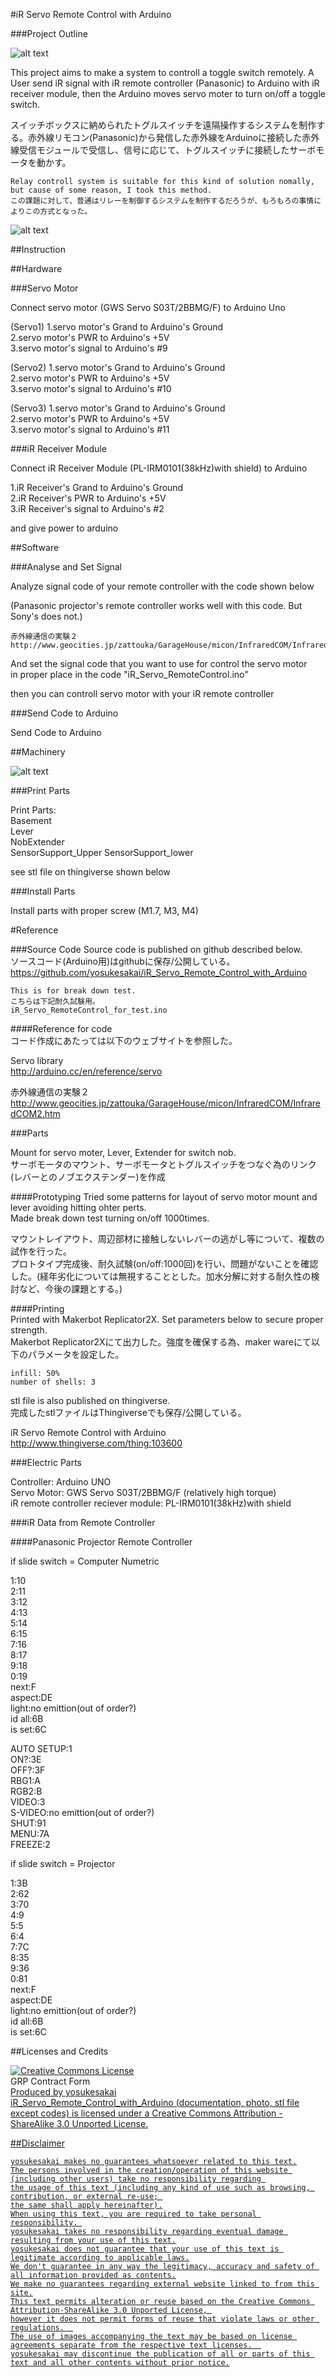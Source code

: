 #iR Servo Remote Control with Arduino

###Project Outline

![alt text](https://github.com/yosukesakai/iR_Servo_Remote_Control_with_Arduino/blob/master/MachineryParts_stl/photo/DSCN7024.JPG?raw=true)


This project aims to make a system to controll a toggle switch remotely. A User send iR signal with iR remote controller (Panasonic) to Arduino with iR receiver module, then the Arduino moves servo moter to turn on/off a toggle switch. 

スイッチボックスに納められたトグルスイッチを遠隔操作するシステムを制作する。赤外線リモコン(Panasonic)から発信した赤外線をArduinoに接続した赤外線受信モジュールで受信し、信号に応じて、トグルスイッチに接続したサーボモータを動かす。

```
Relay controll system is suitable for this kind of solution nomally, 
but cause of some reason, I took this method.
この課題に対して、普通はリレーを制御するシステムを制作するだろうが、もろもろの事情によりこの方式となった。
```
![alt text](https://github.com/yosukesakai/iR_Servo_Remote_Control_with_Arduino/blob/master/MachineryParts_stl/photo/DSCN7011.JPG?raw=true)



##Instruction

##Hardware

###Servo Motor

Connect servo motor (GWS Servo S03T/2BBMG/F) to Arduino Uno  

(Servo1)
1.servo motor's Grand to Arduino's Ground  
2.servo motor's PWR to Arduino's +5V  
3.servo motor's signal to Arduino's #9

(Servo2)
1.servo motor's Grand to Arduino's Ground  
2.servo motor's PWR to Arduino's +5V  
3.servo motor's signal to Arduino's #10

(Servo3)
1.servo motor's Grand to Arduino's Ground  
2.servo motor's PWR to Arduino's +5V  
3.servo motor's signal to Arduino's #11


###iR Receiver Module

Connect iR Receiver Module (PL-IRM0101(38kHz)with shield) to Arduino  

1.iR Receiver's Grand to Arduino's Ground  
2.iR Receiver's PWR to Arduino's +5V  
3.iR Receiver's signal to Arduino's #2  

and give power to arduino


##Software

###Analyse and Set Signal

Analyze signal code of your remote controller
with the code shown below  

(Panasonic projector's remote controller works well with this code. But Sony's does not.)  

```
赤外線通信の実験２  
http://www.geocities.jp/zattouka/GarageHouse/micon/InfraredCOM/InfraredCOM2.htm
```

And set the signal code that you want to use for control the servo motor  
in proper place in the code "iR_Servo_RemoteControl.ino"

then you can controll servo motor with your iR remote controller  


###Send Code to Arduino

  
Send Code to Arduino  
  



##Machinery

![alt text](https://github.com/yosukesakai/iR_Servo_Remote_Control_with_Arduino/blob/master/MachineryParts_stl/photo/DSCN7016.JPG?raw=true)


###Print Parts

Print Parts:  
Basement  
Lever  
NobExtender  
SensorSupport_Upper
SensorSupport_lower
  
see stl file on thingiverse shown below  
  
   
  
###Install Parts
  
Install parts with proper screw (M1.7, M3, M4)  
  
  
    
      
#Reference


###Source Code
Source code is published on github described below.  
ソースコード(Arduino用)はgithubに保存/公開している。  
https://github.com/yosukesakai/iR_Servo_Remote_Control_with_Arduino  

```
This is for break down test.
こちらは下記耐久試験用。
iR_Servo_RemoteControl_for_test.ino
```  

####Reference for code  
コード作成にあたっては以下のウェブサイトを参照した。  
  
Servo library  
http://arduino.cc/en/reference/servo

赤外線通信の実験２  
http://www.geocities.jp/zattouka/GarageHouse/micon/InfraredCOM/InfraredCOM2.htm



###Parts

Mount for servo moter, Lever, Extender for switch nob.  
サーボモータのマウント、サーボモータとトグルスイッチをつなぐ為のリンク(レバーとのノブエクステンダー)を作成

####Prototyping
Tried some patterns for layout of servo motor mount and lever avoiding hitting ohter perts.  
Made break down test turning on/off 1000times.  

マウントレイアウト、周辺部材に接触しないレバーの逃がし等について、複数の試作を行った。  
プロトタイプ完成後、耐久試験(on/off:1000回)を行い、問題がないことを確認した。(経年劣化については無視することとした。加水分解に対する耐久性の検討など、今後の課題とする。)  


####Printing  
Printed with Makerbot Replicator2X. Set parameters below to secure proper strength.  
Makerbot Replicator2Xにて出力した。強度を確保する為、maker wareにて以下のパラメータを設定した。  
  
```
infill: 50%  
number of shells: 3  
```

stl file is also published on thingiverse.  
完成したstlファイルはThingiverseでも保存/公開している。
  
iR Servo Remote Control with Arduino    
http://www.thingiverse.com/thing:103600



###Electric Parts

Controller: Arduino UNO  
Servo Motor: GWS Servo S03T/2BBMG/F (relatively high torque)   
iR remote controller reciever module: PL-IRM0101(38kHz)with shield  
  
  
###iR Data from Remote Controller

####Panasonic Projector Remote Controller

if slide switch = Computer Numetric  
  
1:10  
2:11  
3:12  
4:13  
5:14  
6:15  
7:16  
8:17  
9:18  
0:19  
next:F  
aspect:DE  
light:no emittion(out of order?)  
id all:6B  
is set:6C  
  
AUTO SETUP:1  
ON?:3E  
OFF?:3F  
RBG1:A  
RGB2:B  
VIDEO:3  
S-VIDEO:no emittion(out of order?)  
SHUT:91  
MENU:7A  
FREEZE:2  
  
  
if slide switch = Projector  

1:3B  
2:62  
3:70  
4:9  
5:5  
6:4  
7:7C  
8:35  
9:36  
0:81  
next:F  
aspect:DE  
light:no emittion(out of order?)  
id all:6B  
is set:6C  
  
  
  


  
##Licenses and Credits  

<a rel="license" href="http://creativecommons.org/licenses/by-sa/3.0/"><img alt="Creative Commons License" style="border-width:0" src="http://i.creativecommons.org/l/by-sa/3.0/88x31.png" /></a><br /> 
<span xmlns:dct="http://purl.org/dc/terms/" href="http://purl.org/dc/dcmitype/Text" property="dct:title" rel="dct:type">GRP Contract Form</span><a xmlns:cc="http://creativecommons.org/ns#" href="http://interlab.ycam.jp/projects/grp-contract-form" property="cc:attributionName" rel="cc:attributionURL">  
Produced by yosukesakai<br />
iR_Servo_Remote_Control_with_Arduino (documentation, photo, stl file except codes) is licensed under a <a rel="license" href="http://creativecommons.org/licenses/by-sa/3.0/">Creative Commons Attribution - ShareAlike 3.0 Unported License.<br />



##Disclaimer
```
yosukesakai makes no guarantees whatsoever related to this text.
The persons involved in the creation/operation of this website (including other users) take no responsibility regarding 
the usage of this text (including any kind of use such as browsing, contribution, or external re-use; 
the same shall apply hereinafter).
When using this text, you are required to take personal responsibility. 
yosukesakai takes no responsibility regarding eventual damage resulting from your use of this text.
yosukesakai does not guarantee that your use of this text is legitimate according to applicable laws.
We don't guarantee in any way the legitimacy, accuracy and safety of all information provided as contents.
We make no guarantees regarding external website linked to from this site.
This text permits alteration or reuse based on the Creative Commons Attribution-ShareAlike 3.0 Unported License, 
however it does not permit forms of reuse that violate laws or other regulations.  
The use of images accompanying the text may be based on license agreements separate from the respective text licenses.  
yosukesakai may discontinue the publication of all or parts of this text and all other contents without prior notice.
```



